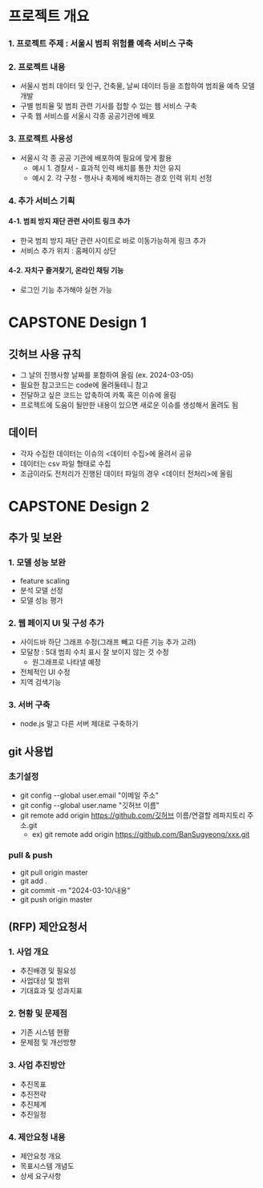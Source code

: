 # 프로젝트 개요
### 1. 프로젝트 주제 : 서울시 범죄 위험률 예측 서비스 구축
### 2. 프로젝트 내용 
- 서울시 범죄 데이터 및 인구, 건축물, 날씨 데이터 등을 조합하여 범죄율 예측 모델 개발
- 구별 범죄율 및 범죄 관련 기사를 접할 수 있는 웹 서비스 구축
- 구축 웹 서비스를 서울시 각종 공공기관에 배포
### 3. 프로젝트 사용성
- 서울시 각 종 공공 기관에 배포하여 필요에 맞게 활용
   - 예시 1. 경찰서 - 효과적 인력 배치를 통한 치안 유지
   - 예시 2. 각 구청 - 행사나 축제에 배치하는 경호 인력 위치 선정
### 4. 추가 서비스 기획
#### 4-1. 범죄 방지 재단 관련 사이트 링크 추가
- 한국 범죄 방지 재단 관련 사이트로 바로 이동가능하게 링크 추가
- 서비스 추가 위치 : 홈페이지 상단
#### 4-2. 자치구 즐겨찾기, 온라인 채팅 기능
- 로그인 기능 추가해야 실현 가능

# CAPSTONE Design 1
## 깃허브 사용 규칙
- 그 날의 진행사항 날짜를 포함하여 올림 (ex. 2024-03-05)
- 필요한 참고코드는 code에 올려둘테니 참고
- 전달하고 싶은 코드는 압축하여 카톡 혹은 이슈에 올림
- 프로젝트에 도움이 될만한 내용이 있으면 새로운 이슈를 생성해서 올려도 됨

## 데이터
- 각자 수집한 데이터는 이슈의 <데이터 수집>에 올려서 공유
- 데이터는 csv 파일 형태로 수집
- 조금이라도 전처리가 진행된 데이터 파일의 경우 <데이터 전처리>에 올림

# CAPSTONE Design 2
## 추가 및 보완
### 1. 모델 성능 보완
- feature scaling
- 분석 모델 선정
- 모델 성능 평가

### 2. 웹 페이지 UI 및 구성 추가
- 사이드바 하단 그래프 수정(그래프 빼고 다른 기능 추가 고려)
- 모달창 : 5대 범죄 수치 표시 잘 보이지 않는 것 수정
  - 원그래프로 나타낼 예정
- 전체적인 UI 수정
- 지역 검색기능

### 3. 서버 구축
- node.js 말고 다른 서버 제대로 구축하기

## git 사용법
### 초기설정
- git config --global user.email "이메일 주소"
- git config --global user.name "깃허브 이름"
- git remote add origin https://github.com/깃허브 이름/연결할 레파지토리 주소.git
  - ex) git remote add origin https://github.com/BanSugyeong/xxx.git

### pull & push
- git pull origin master
- git add .
- git commit -m "2024-03-10/내용"
- git push origin master

## (RFP) 제안요청서
### 1. 사업 개요
- 추진배경 및 필요성
- 사업대상 및 범위
- 기대효과 및 성과지표

### 2. 현황 및 문제점
- 기존 시스템 현황
- 문제점 및 개선방향

### 3. 사업 추진방안
- 추진목표
- 추진전략
- 추진체계
- 추진일정

### 4. 제안요청 내용
- 제안요청 개요
- 목표시스템 개념도
- 상세 요구사항
